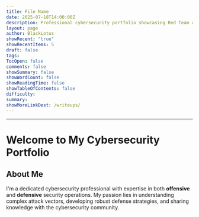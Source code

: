 ```yaml
---
title: File Name
date: 2025-07-18T14:00:00Z
description: Professional cybersecurity portfolio showcasing Red Team and Blue Team expertise
layout: page
author: BlackLotus
showRecent: "true"
showRecentItems: 5
draft: false
tags: 
TocOpen: false
comments: false
showSummary: false
showWordCount: false
showReadingTime: false
showTableOfContents: false
difficulty: 
summary: 
showMoreLinkDest: /writeups/
---
```

  

---

  
# Welcome to My Cybersecurity Portfolio

## About Me

I'm a dedicated cybersecurity professional with expertise in both **offensive** and **defensive** security operations. My passion lies in understanding complex attack vectors, developing robust defense strategies, and sharing knowledge with the cybersecurity community.





